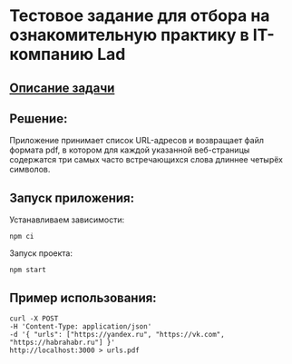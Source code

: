 # Тестовое задание для отбора на ознакомительную практику в IT-компанию Lad
## [Описание задачи](https://lad-academy.ru/zadanie-dlya-backend-stazhirovki)
## Решение:
Приложение принимает список URL-адресов и возвращает файл формата pdf, в котором для каждой указанной веб-страницы содержатся три самых часто встречающихся слова длиннее четырёх символов.
## Запуск приложения:
Устанавливаем зависимости:
````
npm ci
````
Запуск проекта:
````
npm start
````
## Пример использования:
````
curl -X POST
-H 'Content-Type: application/json'
-d '{ "urls": ["https://yandex.ru", "https://vk.com", "https://habrahabr.ru"] }'
http://localhost:3000 > urls.pdf
````
